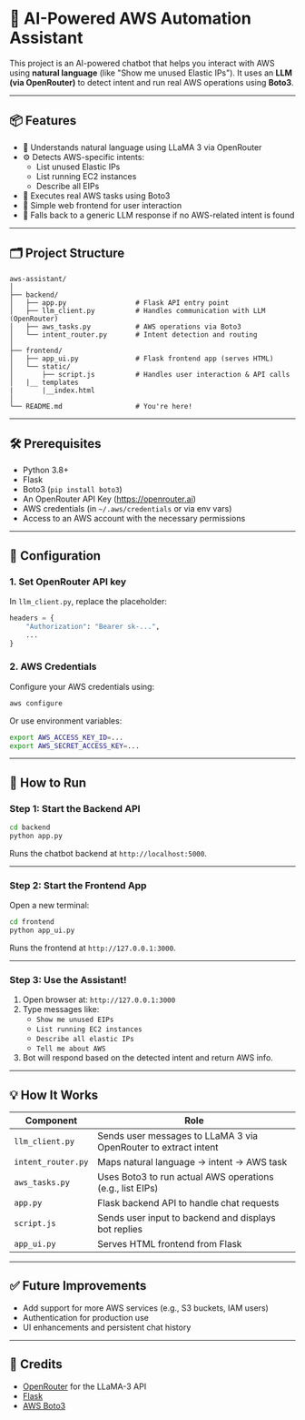 
# 🤖 AI-Powered AWS Automation Assistant

This project is an AI-powered chatbot that helps you interact with AWS using **natural language** (like "Show me unused Elastic IPs"). It uses an **LLM (via OpenRouter)** to detect intent and run real AWS operations using **Boto3**.

---

## 📦 Features

- 🧠 Understands natural language using LLaMA 3 via OpenRouter
- ⚙️ Detects AWS-specific intents:
  - List unused Elastic IPs
  - List running EC2 instances
  - Describe all EIPs
- 📡 Executes real AWS tasks using Boto3
- 💬 Simple web frontend for user interaction
- 🔁 Falls back to a generic LLM response if no AWS-related intent is found

---

## 🗂️ Project Structure

```
aws-assistant/
│
├── backend/
│   ├── app.py                 # Flask API entry point
│   ├── llm_client.py          # Handles communication with LLM (OpenRouter)
│   ├── aws_tasks.py           # AWS operations via Boto3
│   └── intent_router.py       # Intent detection and routing
│
├── frontend/
│   ├── app_ui.py              # Flask frontend app (serves HTML)
│   └── static/
│       ├── script.js          # Handles user interaction & API calls
│   |__ templates
|       |__index.html
│ 
└── README.md                  # You're here!
```

---

## 🛠️ Prerequisites

- Python 3.8+
- Flask
- Boto3 (`pip install boto3`)
- An OpenRouter API Key (https://openrouter.ai)
- AWS credentials (in `~/.aws/credentials` or via env vars)
- Access to an AWS account with the necessary permissions

---

## 🔐 Configuration

### 1. **Set OpenRouter API key**

In `llm_client.py`, replace the placeholder:

```python
headers = {
    "Authorization": "Bearer sk-...",
    ...
}
```

### 2. **AWS Credentials**

Configure your AWS credentials using:

```bash
aws configure
```

Or use environment variables:

```bash
export AWS_ACCESS_KEY_ID=...
export AWS_SECRET_ACCESS_KEY=...
```

---

## 🚀 How to Run

### Step 1: Start the Backend API

```bash
cd backend
python app.py
```

Runs the chatbot backend at `http://localhost:5000`.

---

### Step 2: Start the Frontend App

Open a new terminal:

```bash
cd frontend
python app_ui.py
```

Runs the frontend at `http://127.0.0.1:3000`.

---

### Step 3: Use the Assistant!

1. Open browser at: `http://127.0.0.1:3000`
2. Type messages like:
   - `Show me unused EIPs`
   - `List running EC2 instances`
   - `Describe all elastic IPs`
   - `Tell me about AWS`
3. Bot will respond based on the detected intent and return AWS info.

---

## 💡 How It Works

| Component       | Role                                                                 |
|----------------|----------------------------------------------------------------------|
| `llm_client.py` | Sends user messages to LLaMA 3 via OpenRouter to extract intent       |
| `intent_router.py` | Maps natural language → intent → AWS task                         |
| `aws_tasks.py`  | Uses Boto3 to run actual AWS operations (e.g., list EIPs)            |
| `app.py`        | Flask backend API to handle chat requests                            |
| `script.js`     | Sends user input to backend and displays bot replies                 |
| `app_ui.py`     | Serves HTML frontend from Flask                                      |

---

## ✅ Future Improvements

- Add support for more AWS services (e.g., S3 buckets, IAM users)
- Authentication for production use
- UI enhancements and persistent chat history

---

## 🙌 Credits

- [OpenRouter](https://openrouter.ai/) for the LLaMA-3 API
- [Flask](https://flask.palletsprojects.com/)
- [AWS Boto3](https://boto3.amazonaws.com/)

